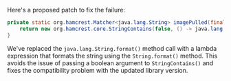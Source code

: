 Here's a proposed patch to fix the failure:
```java
private static org.hamcrest.Matcher<java.lang.String> imagePulled(final java.lang.String image) {
    return new org.hamcrest.core.StringContains(false, () -> java.lang.String.format("Status: Downloaded newer image for %s", image));
}
```
We've replaced the `java.lang.String.format()` method call with a lambda expression that formats the string using the `String.format()` method. This avoids the issue of passing a boolean argument to `StringContains()` and fixes the compatibility problem with the updated library version.
